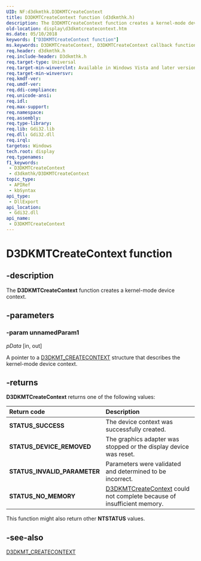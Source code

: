```yaml
---
UID: NF:d3dkmthk.D3DKMTCreateContext
title: D3DKMTCreateContext function (d3dkmthk.h)
description: The D3DKMTCreateContext function creates a kernel-mode device context. The function returns STATUS_SUCCESS on successful creation of the device context.
old-location: display\d3dkmtcreatecontext.htm
ms.date: 05/10/2018
keywords: ["D3DKMTCreateContext function"]
ms.keywords: D3DKMTCreateContext, D3DKMTCreateContext callback function [Display Devices], OpenGL_Functions_ee92f6d8-b9af-4171-a628-e686f190a370.xml, PFND3DKMT_CREATECONTEXT, PFND3DKMT_CREATECONTEXT callback, d3dkmthk/D3DKMTCreateContext, display.d3dkmtcreatecontext
req.header: d3dkmthk.h
req.include-header: D3dkmthk.h
req.target-type: Universal
req.target-min-winverclnt: Available in Windows Vista and later versions of the Windows operating systems.
req.target-min-winversvr: 
req.kmdf-ver: 
req.umdf-ver: 
req.ddi-compliance: 
req.unicode-ansi: 
req.idl: 
req.max-support: 
req.namespace: 
req.assembly: 
req.type-library: 
req.lib: Gdi32.lib
req.dll: Gdi32.dll
req.irql: 
targetos: Windows
tech.root: display
req.typenames: 
f1_keywords:
 - D3DKMTCreateContext
 - d3dkmthk/D3DKMTCreateContext
topic_type:
 - APIRef
 - kbSyntax
api_type:
 - DllExport
api_location:
 - Gdi32.dll
api_name:
 - D3DKMTCreateContext
---
```


# D3DKMTCreateContext function


## -description

The <b>D3DKMTCreateContext</b> function creates a kernel-mode device context.

## -parameters

### -param unnamedParam1

*pData* [in, out]

A pointer to a <a href="/windows-hardware/drivers/ddi/d3dkmthk/ns-d3dkmthk-_d3dkmt_createcontext">D3DKMT_CREATECONTEXT</a> structure that describes the kernel-mode device context.

## -returns

<b>D3DKMTCreateContext</b> returns one of the following values:

| **Return code** | **Description** | 
|:--|:--|
| **STATUS_SUCCESS** | The device context was successfully created. | 
| **STATUS_DEVICE_REMOVED** | The graphics adapter was stopped or the display device was reset. | 
| **STATUS_INVALID_PARAMETER** | Parameters were validated and determined to be incorrect. | 
| **STATUS_NO_MEMORY** | [D3DKMTCreateContext]()  could not complete because of insufficient memory. | 

This function might also return other <b>NTSTATUS</b> values.

## -see-also

<a href="/windows-hardware/drivers/ddi/d3dkmthk/ns-d3dkmthk-_d3dkmt_createcontext">D3DKMT_CREATECONTEXT</a>
